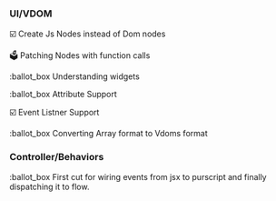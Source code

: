 ### UI/VDOM

:ballot_box_with_check: Create Js Nodes instead of Dom nodes

:ballot_box: Patching Nodes with function calls

:ballot_box Understanding widgets

:ballot_box Attribute Support

:ballot_box_with_check: Event Listner Support

:ballot_box Converting Array format to Vdoms format 


### Controller/Behaviors

:ballot_box First cut for wiring events from jsx to purscript and finally dispatching it to flow.
